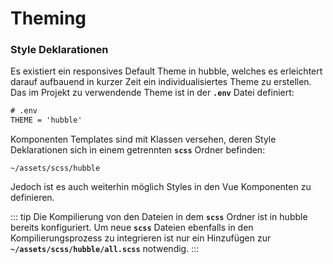 # Theming

### Style Deklarationen

Es existiert ein responsives Default Theme in hubble, welches es erleichtert darauf aufbauend in kurzer Zeit ein individualisiertes 
Theme zu erstellen.
Das im Projekt zu verwendende Theme ist in der __`.env`__ Datei definiert:
``` txt
# .env
THEME = 'hubble'
```
 
Komponenten Templates sind mit Klassen versehen, deren Style Deklarationen sich in einem getrennten __`scss`__ Ordner befinden:
```
~/assets/scss/hubble
```
Jedoch ist es auch weiterhin möglich Styles in den Vue Komponenten zu definieren.

::: tip
Die Kompilierung von den Dateien in dem __`scss`__ Ordner ist in hubble bereits konfiguriert. 
Um neue __`scss`__ Dateien ebenfalls in den Kompilierungsprozess zu integrieren
ist nur ein Hinzufügen zur __`~/assets/scss/hubble/all.scss`__ notwendig.
:::


